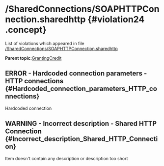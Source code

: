 # /SharedConnections/SOAPHTTPConnection.sharedhttp {#violation24 .concept}

List of violations which appeared in file [/SharedConnections/SOAPHTTPConnection.sharedhttp](../../../projects/GrantingCredit/SharedConnections/SOAPHTTPConnection.sharedhttp.md)

**Parent topic:**[GrantingCredit](../../../../../../modules/demo_Enterprise/dita/qa/projects/GrantingCredit.md)

## ERROR - Hardcoded connection parameters - HTTP connections {#Hardcoded_connection_parameters_HTTP_connections}

Hardcoded connection

## WARNING - Incorrect description - Shared HTTP Connection {#Incorrect_description_Shared_HTTP_Connection}

Item doesn't contain any description or description too short

